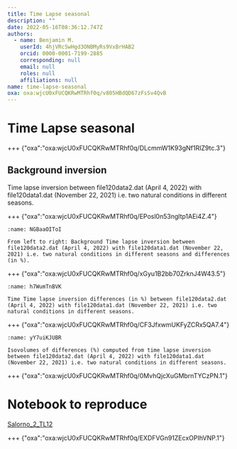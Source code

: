 ```yaml
---
title: Time Lapse seasonal
description: ""
date: 2022-05-16T08:36:12.747Z
authors:
  - name: Benjamin M.
    userId: 4hjVRcSwHgd3ONBMyRs9VxBrHAB2
    orcid: 0000-0001-7199-2885
    corresponding: null
    email: null
    roles: null
    affiliations: null
name: time-lapse-seasonal
oxa: oxa:wjcU0xFUCQKRwMTRhf0q/v805HBdQD67zFsSv4QvB
---
```


# Time Lapse seasonal

+++ {"oxa":"oxa:wjcU0xFUCQKRwMTRhf0q/DLcmmW1K93gNf1RIZ9tc.3"}

## Background inversion

Time lapse inversion between file120data2.dat (April 4, 2022) with file120data1.dat (November 22, 2021) i.e. two natural conditions in different seasons.

+++ {"oxa":"oxa:wjcU0xFUCQKRwMTRhf0q/EPosl0n53ngltp1AEi4Z.4"}

```{figure} images/wjcU0xFUCQKRwMTRhf0q-EPosl0n53ngltp1AEi4Z-v4.png
:name: NGBaaOIToI

From left to right: Background Time lapse inversion between file120data2.dat (April 4, 2022) with file120data1.dat (November 22, 2021) i.e. two natural conditions in different seasons and differences (in %).
```

+++ {"oxa":"oxa:wjcU0xFUCQKRwMTRhf0q/xGyu1B2bb70ZrknJ4W43.5"}

```{figure} images/wjcU0xFUCQKRwMTRhf0q-xGyu1B2bb70ZrknJ4W43-v5.png
:name: h7WumTnBVK

Time Time lapse inversion differences (in %) between file120data2.dat (April 4, 2022) with file120data1.dat (November 22, 2021) i.e. two natural conditions in different seasons.
```

+++ {"oxa":"oxa:wjcU0xFUCQKRwMTRhf0q/CF3JfxwmUKFyZCRx5QA7.4"}

```{figure} images/wjcU0xFUCQKRwMTRhf0q-CF3JfxwmUKFyZCRx5QA7-v4.png
:name: yY7uiKJUBR

Isovolumes of differences (%) computed from time lapse inversion between file120data2.dat (April 4, 2022) with file120data1.dat (November 22, 2021) i.e. two natural conditions in different seasons.
```

+++ {"oxa":"oxa:wjcU0xFUCQKRwMTRhf0q/0MvhQjcXuGMbrnTYCzPN.1"}

# Notebook to reproduce

[Salorno_2_TL12](oxa:wjcU0xFUCQKRwMTRhf0q/AGcrkebQtRlKvvfuhSs3 "Salorno_2_TL12")

+++ {"oxa":"oxa:wjcU0xFUCQKRwMTRhf0q/EXDFVGn91ZEcxOPIhVNP.1"}

# 

